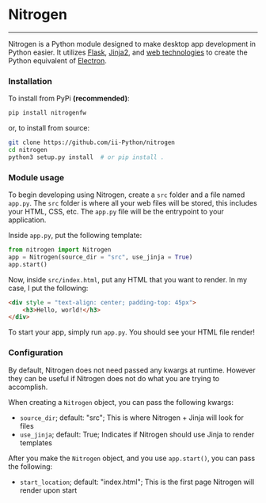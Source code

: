 # Nitrogen
---

Nitrogen is a Python module designed to make desktop app development in Python easier. It utilizes [Flask](), [Jinja2](), and [web technologies]() to create the Python equivalent of [Electron]().

### Installation

To install from PyPi **(recommended)**:
```sh
pip install nitrogenfw
```
or, to install from source:
```sh
git clone https://github.com/ii-Python/nitrogen
cd nitrogen
python3 setup.py install  # or pip install .
```

### Module usage

To begin developing using Nitrogen, create a `src` folder and a file named `app.py`. The `src` folder is where all your web files will be stored, this includes your HTML, CSS, etc. The `app.py` file will be the entrypoint to your application.  

Inside `app.py`, put the following template:
```py
from nitrogen import Nitrogen
app = Nitrogen(source_dir = "src", use_jinja = True)
app.start()
```

Now, inside `src/index.html`, put any HTML that you want to render. In my case, I put the following:
```html
<div style = "text-align: center; padding-top: 45px">
    <h3>Hello, world!</h3>
</div>
```

To start your app, simply run `app.py`. You should see your HTML file render!

### Configuration

By default, Nitrogen does not need passed any kwargs at runtime. However they can be useful if Nitrogen does not do what you are trying to accomplish.  

When creating a `Nitrogen` object, you can pass the following kwargs:
+ `source_dir`; default: "src"; This is where Nitrogen + Jinja will look for files
+ `use_jinja`; default: True; Indicates if Nitrogen should use Jinja to render templates

After you make the `Nitrogen` object, and you use `app.start()`, you can pass the following:
+ `start_location`; default: "index.html"; This is the first page Nitrogen will render upon start
